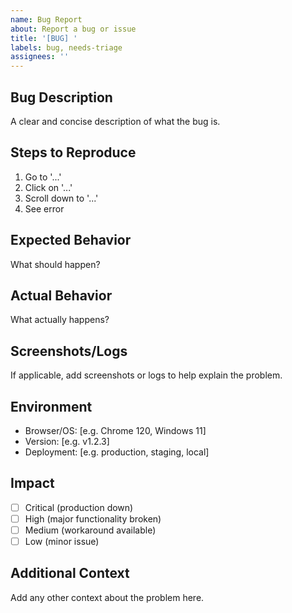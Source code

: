 ```yaml
---
name: Bug Report
about: Report a bug or issue
title: '[BUG] '
labels: bug, needs-triage
assignees: ''
---
```


## Bug Description
A clear and concise description of what the bug is.

## Steps to Reproduce
1. Go to '...'
2. Click on '...'
3. Scroll down to '...'
4. See error

## Expected Behavior
What should happen?

## Actual Behavior
What actually happens?

## Screenshots/Logs
If applicable, add screenshots or logs to help explain the problem.

## Environment
- Browser/OS: [e.g. Chrome 120, Windows 11]
- Version: [e.g. v1.2.3]
- Deployment: [e.g. production, staging, local]

## Impact
- [ ] Critical (production down)
- [ ] High (major functionality broken)
- [ ] Medium (workaround available)
- [ ] Low (minor issue)

## Additional Context
Add any other context about the problem here.
